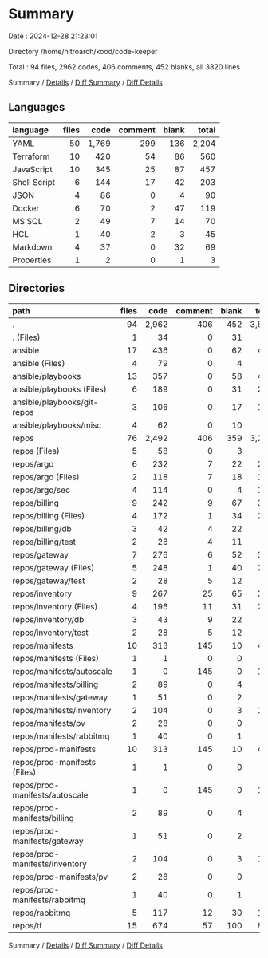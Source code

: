 # Summary

Date : 2024-12-28 21:23:01

Directory /home/nitroarch/kood/code-keeper

Total : 94 files,  2962 codes, 406 comments, 452 blanks, all 3820 lines

Summary / [Details](details.md) / [Diff Summary](diff.md) / [Diff Details](diff-details.md)

## Languages
| language | files | code | comment | blank | total |
| :--- | ---: | ---: | ---: | ---: | ---: |
| YAML | 50 | 1,769 | 299 | 136 | 2,204 |
| Terraform | 10 | 420 | 54 | 86 | 560 |
| JavaScript | 10 | 345 | 25 | 87 | 457 |
| Shell Script | 6 | 144 | 17 | 42 | 203 |
| JSON | 4 | 86 | 0 | 4 | 90 |
| Docker | 6 | 70 | 2 | 47 | 119 |
| MS SQL | 2 | 49 | 7 | 14 | 70 |
| HCL | 1 | 40 | 2 | 3 | 45 |
| Markdown | 4 | 37 | 0 | 32 | 69 |
| Properties | 1 | 2 | 0 | 1 | 3 |

## Directories
| path | files | code | comment | blank | total |
| :--- | ---: | ---: | ---: | ---: | ---: |
| . | 94 | 2,962 | 406 | 452 | 3,820 |
| . (Files) | 1 | 34 | 0 | 31 | 65 |
| ansible | 17 | 436 | 0 | 62 | 498 |
| ansible (Files) | 4 | 79 | 0 | 4 | 83 |
| ansible/playbooks | 13 | 357 | 0 | 58 | 415 |
| ansible/playbooks (Files) | 6 | 189 | 0 | 31 | 220 |
| ansible/playbooks/git-repos | 3 | 106 | 0 | 17 | 123 |
| ansible/playbooks/misc | 4 | 62 | 0 | 10 | 72 |
| repos | 76 | 2,492 | 406 | 359 | 3,257 |
| repos (Files) | 5 | 58 | 0 | 3 | 61 |
| repos/argo | 6 | 232 | 7 | 22 | 261 |
| repos/argo (Files) | 2 | 118 | 7 | 18 | 143 |
| repos/argo/sec | 4 | 114 | 0 | 4 | 118 |
| repos/billing | 9 | 242 | 9 | 67 | 318 |
| repos/billing (Files) | 4 | 172 | 1 | 34 | 207 |
| repos/billing/db | 3 | 42 | 4 | 22 | 68 |
| repos/billing/test | 2 | 28 | 4 | 11 | 43 |
| repos/gateway | 7 | 276 | 6 | 52 | 334 |
| repos/gateway (Files) | 5 | 248 | 1 | 40 | 289 |
| repos/gateway/test | 2 | 28 | 5 | 12 | 45 |
| repos/inventory | 9 | 267 | 25 | 65 | 357 |
| repos/inventory (Files) | 4 | 196 | 11 | 31 | 238 |
| repos/inventory/db | 3 | 43 | 9 | 22 | 74 |
| repos/inventory/test | 2 | 28 | 5 | 12 | 45 |
| repos/manifests | 10 | 313 | 145 | 10 | 468 |
| repos/manifests (Files) | 1 | 1 | 0 | 0 | 1 |
| repos/manifests/autoscale | 1 | 0 | 145 | 0 | 145 |
| repos/manifests/billing | 2 | 89 | 0 | 4 | 93 |
| repos/manifests/gateway | 1 | 51 | 0 | 2 | 53 |
| repos/manifests/inventory | 2 | 104 | 0 | 3 | 107 |
| repos/manifests/pv | 2 | 28 | 0 | 0 | 28 |
| repos/manifests/rabbitmq | 1 | 40 | 0 | 1 | 41 |
| repos/prod-manifests | 10 | 313 | 145 | 10 | 468 |
| repos/prod-manifests (Files) | 1 | 1 | 0 | 0 | 1 |
| repos/prod-manifests/autoscale | 1 | 0 | 145 | 0 | 145 |
| repos/prod-manifests/billing | 2 | 89 | 0 | 4 | 93 |
| repos/prod-manifests/gateway | 1 | 51 | 0 | 2 | 53 |
| repos/prod-manifests/inventory | 2 | 104 | 0 | 3 | 107 |
| repos/prod-manifests/pv | 2 | 28 | 0 | 0 | 28 |
| repos/prod-manifests/rabbitmq | 1 | 40 | 0 | 1 | 41 |
| repos/rabbitmq | 5 | 117 | 12 | 30 | 159 |
| repos/tf | 15 | 674 | 57 | 100 | 831 |

Summary / [Details](details.md) / [Diff Summary](diff.md) / [Diff Details](diff-details.md)